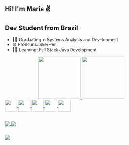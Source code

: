 ## Hi! I'm Maria ✌
## Dev Student from Brasil

- 👩‍🎓 Graduating in Systems Analysis and Development 
- 😄 Pronouns: She/Her
- 👩‍💻 Learning: Full Stack Java Development 

<div align="center">
  <a href="https://github.com/marialupiao">
  <img height="140em" src="https://github-readme-stats.vercel.app/api?username=marialupiao&show_icons=true&theme=aura&include_all_commits=true&count_private=true"/>
  <img height="140em" src="https://github-readme-stats.vercel.app/api/top-langs/?username=marialupiao&layout=compact&langs_count=7&theme=aura"/>
</div>

<img align="center" height="40" width="40" src="https://cdn.jsdelivr.net/gh/devicons/devicon/icons/git/git-original.svg"/>
<img align="center" height="40" width="40" src="https://cdn.jsdelivr.net/gh/devicons/devicon/icons/github/github-original-wordmark.svg"/>
<img align="center" height="40" wudth="40" src="https://cdn.jsdelivr.net/gh/devicons/devicon/icons/python/python-original-wordmark.svg"/>
<img align="center" height="40" width="40" src="https://cdn.jsdelivr.net/gh/devicons/devicon/icons/java/java-original.svg"/>
<img align="center" height="40" width="40" src="https://cdn.jsdelivr.net/gh/devicons/devicon/icons/c/c-original.svg"/>
          

##

<img align="center" src="https://img.shields.io/badge/IntelliJ_IDEA-000000.svg?style=for-the-badge&logo=intellij-idea&logoColor=white" />
<img align="center" src="https://img.shields.io/badge/Visual_Studio-5C2D91?style=for-the-badge&logo=visual%20studio&logoColor=white" />

<div> 
  
 ##
 
<div>

 <a href="https://www.linkedin.com/in/marialupiao" target="_blank"><img src="https://img.shields.io/badge/-LinkedIn-%230077B5?style=for-the-badge&logo=linkedin&logoColor=white" target="_blank"></a> 
 
</div>                                               
           
          
          
          




